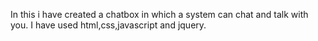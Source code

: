 In this i have created a chatbox in which a system can chat and talk with you. I have used html,css,javascript and jquery.
